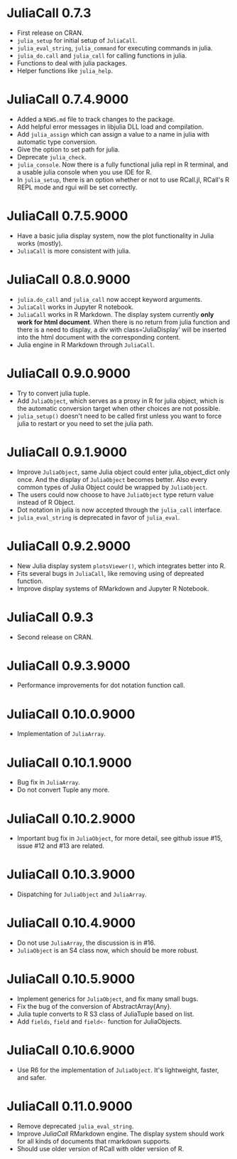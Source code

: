 # JuliaCall 0.7.3

* First release on CRAN.
* `julia_setup` for initial setup of `JuliaCall`.
* `julia_eval_string`, `julia_command` for executing commands in julia.
* `julia_do.call` and `julia_call` for calling functions in julia.
* Functions to deal with julia packages.
* Helper functions like `julia_help`.

# JuliaCall 0.7.4.9000

* Added a `NEWS.md` file to track changes to the package.
* Add helpful error messages in libjulia DLL load and compilation.
* Add `julia_assign` which can assign a value to a name in julia with automatic type conversion.
* Give the option to set path for julia.
* Deprecate `julia_check`.
* `julia_console`. Now there is a fully functional julia repl in R terminal,
  and a usable julia console when you use IDE for R.
* In `julia_setup`, there is an option whether or not to use RCall.jl,
  RCall's R REPL mode and rgui will be set correctly.

# JuliaCall 0.7.5.9000

* Have a basic julia display system, now the plot functionality in Julia works (mostly).
* `JuliaCall` is more consistent with julia.

# JuliaCall 0.8.0.9000

* `julia.do_call` and `julia_call` now accept keyword arguments.
* `JuliaCall` works in Jupyter R notebook.
* `JuliaCall` works in R Markdown.
  The display system currently **only work for html document**.
  When there is no return from julia function and there is a need to display,
  a div with class=‘JuliaDisplay’ will be inserted into the html document
  with the corresponding content.
* Julia engine in R Markdown through `JuliaCall`.

# JuliaCall 0.9.0.9000

* Try to convert julia tuple.
* Add `JuliaObject`, which serves as a proxy in R for julia object,
  which is the automatic conversion target when other choices are not possible.
* `julia_setup()` doesn't need to be called first unless you want to force
  julia to restart or you need to set the julia path.

# JuliaCall 0.9.1.9000

* Improve `JuliaObject`, same Julia object could enter julia_object_dict only once.
  And the display of `JuliaObject` becomes better.
  Also every common types of Julia Object could be wrapped by `JuliaObject`.
* The users could now choose to have `JuliaObject` type return value instead of
  R Object.
* Dot notation in julia is now accepted through the `julia_call` interface.
* `julia_eval_string` is deprecated in favor of `julia_eval`.

# JuliaCall 0.9.2.9000

* New Julia display system `plotsViewer()`, which integrates better into R.
* Fits several bugs in `JuliaCall`, like removing using of depreated function.
* Improve display systems of RMarkdown and Jupyter R Notebook.

# JuliaCall 0.9.3

* Second release on CRAN.

# JuliaCall 0.9.3.9000

* Performance improvements for dot notation function call.

# JuliaCall 0.10.0.9000

* Implementation of `JuliaArray`.

# JuliaCall 0.10.1.9000

* Bug fix in `JuliaArray`.
* Do not convert Tuple any more.

# JuliaCall 0.10.2.9000

* Important bug fix in `JuliaObject`, for more detail, see github issue #15, issue #12 and #13 are related.

# JuliaCall 0.10.3.9000

* Dispatching for `JuliaObject` and `JuliaArray`.

# JuliaCall 0.10.4.9000

* Do not use `JuliaArray`, the discussion is in #16.
* `JuliaObject` is an S4 class now, which should be more robust.

# JuliaCall 0.10.5.9000

* Implement generics for `JuliaObject`, and fix many small bugs.
* Fix the bug of the conversion of AbstractArray{Any}.
* Julia tuple converts to R S3 class of JuliaTuple based on list.
* Add `fields`, `field` and `field<-` function for JuliaObjects.

# JuliaCall 0.10.6.9000

* Use R6 for the implementation of `JuliaObject`.
  It's lightweight, faster, and safer.

# JuliaCall 0.11.0.9000

* Remove deprecated `julia_eval_string`.
* Improve *JuliaCall* RMarkdown engine.
  The display system should work for all kinds of documents that rmarkdown supports.
* Should use older version of RCall with older version of R.
